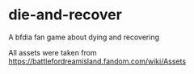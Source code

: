 # die-and-recover
A bfdia fan game about dying and recovering

All assets were taken from https://battlefordreamisland.fandom.com/wiki/Assets
